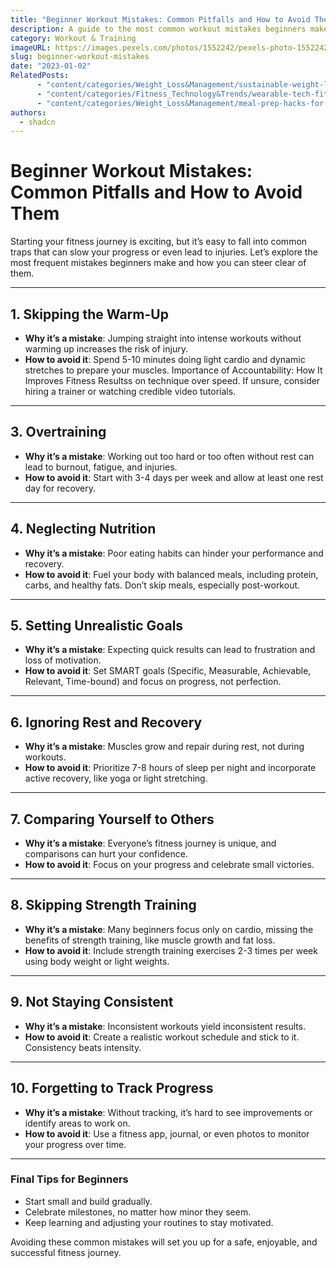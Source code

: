 ```yaml
---
title: "Beginner Workout Mistakes: Common Pitfalls and How to Avoid Them"
description: A guide to the most common workout mistakes beginners make and practical tips to avoid them for a successful fitness journey.
category: Workout & Training
imageURL: https://images.pexels.com/photos/1552242/pexels-photo-1552242.jpeg?auto=compress&cs=tinysrgb&w=1260&h=750&dpr=1
slug: beginner-workout-mistakes
date: "2023-01-02"
RelatedPosts:
      - "content/categories/Weight_Loss&Management/sustainable-weight-loss-guide.md"
      - "content/categories/Fitness_Technology&Trends/wearable-tech-fitness-trackers.md"
      - "content/categories/Weight_Loss&Management/meal-prep-hacks-for-weight-loss.md"
authors:
  - shadcn
---
```


# Beginner Workout Mistakes: Common Pitfalls and How to Avoid Them

Starting your fitness journey is exciting, but it’s easy to fall into common traps that can slow your progress or even lead to injuries. Let’s explore the most frequent mistakes beginners make and how you can steer clear of them.

---

## 1. **Skipping the Warm-Up**
- **Why it’s a mistake**: Jumping straight into intense workouts without warming up increases the risk of injury.
- **How to avoid it**: Spend 5-10 minutes doing light cardio and dynamic stretches to prepare your muscles.
Importance of Accountability: How It Improves Fitness Resultss on technique over speed. If unsure, consider hiring a trainer or watching credible video tutorials.

---

## 3. **Overtraining**
- **Why it’s a mistake**: Working out too hard or too often without rest can lead to burnout, fatigue, and injuries.
- **How to avoid it**: Start with 3-4 days per week and allow at least one rest day for recovery.

---

## 4. **Neglecting Nutrition**
- **Why it’s a mistake**: Poor eating habits can hinder your performance and recovery.
- **How to avoid it**: Fuel your body with balanced meals, including protein, carbs, and healthy fats. Don’t skip meals, especially post-workout.

---

## 5. **Setting Unrealistic Goals**
- **Why it’s a mistake**: Expecting quick results can lead to frustration and loss of motivation.
- **How to avoid it**: Set SMART goals (Specific, Measurable, Achievable, Relevant, Time-bound) and focus on progress, not perfection.

---

## 6. **Ignoring Rest and Recovery**
- **Why it’s a mistake**: Muscles grow and repair during rest, not during workouts.
- **How to avoid it**: Prioritize 7-8 hours of sleep per night and incorporate active recovery, like yoga or light stretching.

---

## 7. **Comparing Yourself to Others**
- **Why it’s a mistake**: Everyone’s fitness journey is unique, and comparisons can hurt your confidence.
- **How to avoid it**: Focus on your progress and celebrate small victories.

---

## 8. **Skipping Strength Training**
- **Why it’s a mistake**: Many beginners focus only on cardio, missing the benefits of strength training, like muscle growth and fat loss.
- **How to avoid it**: Include strength training exercises 2-3 times per week using body weight or light weights.

---

## 9. **Not Staying Consistent**
- **Why it’s a mistake**: Inconsistent workouts yield inconsistent results.
- **How to avoid it**: Create a realistic workout schedule and stick to it. Consistency beats intensity.

---

## 10. **Forgetting to Track Progress**
- **Why it’s a mistake**: Without tracking, it’s hard to see improvements or identify areas to work on.
- **How to avoid it**: Use a fitness app, journal, or even photos to monitor your progress over time.

---

### Final Tips for Beginners
- Start small and build gradually.
- Celebrate milestones, no matter how minor they seem.
- Keep learning and adjusting your routines to stay motivated.

Avoiding these common mistakes will set you up for a safe, enjoyable, and successful fitness journey.
